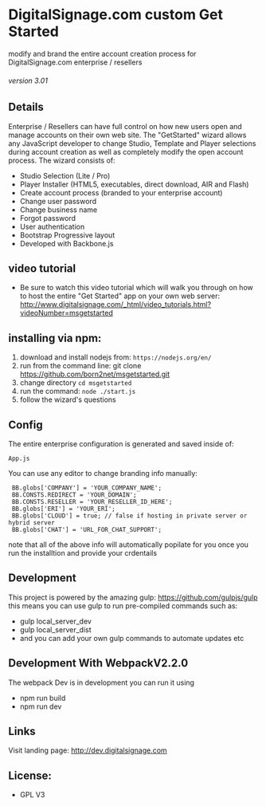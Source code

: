 DigitalSignage.com custom Get Started
====================================
modify and brand the entire account creation process for DigitalSignage.com enterprise / resellers
<h6>version 3.01</h6>

Details
-----------------------------------------------------------------------------------------
Enterprise / Resellers can have full control on how new users open and manage accounts on their own web site. The "GetStarted" wizard allows any JavaScript developer to change Studio, Template and Player selections during account creation as well as completely modify the open account process.
The wizard consists of:

 - Studio Selection (Lite / Pro)   
 - Player Installer (HTML5, executables, direct download, AIR and Flash)
 - Create account process (branded to your enterprise account)
 - Change user password
 - Change business name
 - Forgot password
 - User authentication
 - Bootstrap Progressive layout
 - Developed with Backbone.js  

video tutorial
--------------------
- Be sure to watch this video tutorial which will walk you through on how to host the entire "Get Started" app on your own web server: http://www.digitalsignage.com/_html/video_tutorials.html?videoNumber=msgetstarted

installing via npm:
--------------------
1. download and install nodejs from: ```https://nodejs.org/en/```
2. run from the command line: git clone https://github.com/born2net/msgetstarted.git
3. change directory ```cd msgetstarted```
3. run the command: ```node ./start.js```
3. follow the wizard's questions


Config
-------------------------
The entire enterprise configuration is generated and saved inside of:
```
App.js
```

You can use any editor to change branding info manually:
```
 BB.globs['COMPANY'] = 'YOUR_COMPANY_NAME';
 BB.CONSTS.REDIRECT = 'YOUR_DOMAIN';
 BB.CONSTS.RESELLER = 'YOUR_RESELLER_ID_HERE';
 BB.globs['ERI'] = 'YOUR_ERI';
 BB.globs['CLOUD'] = true; // false if hosting in private server or hybrid server
 BB.globs['CHAT'] = 'URL_FOR_CHAT_SUPPORT';
```
note that all of the above info will automatically popilate for you once you run the installtion and provide your crdentails

Development
-------------------------
This project is powered by the amazing gulp: https://github.com/gulpjs/gulp
this means you can use gulp to run pre-compiled commands such as:
- gulp local_server_dev
- gulp local_server_dist
- and you can add your own gulp commands to automate updates etc


Development With WebpackV2.2.0
----------------------------------------
The webpack Dev is in development you can run it using
- npm run build
- npm run dev 

Links
-------------------------
Visit landing page: http://dev.digitalsignage.com

License:
------------------------------------------------------------------------
- GPL V3
